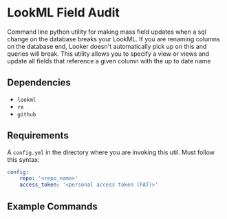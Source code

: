 # LookML Field Audit
Command line python utility for making mass field updates when a sql change on the database breaks your LookML. If
you are renaming columns on the database end, Looker doesn't automatically pick up on this and queries will break. This utility
allows you to specify a view or views and update all fields that reference a given column with the up to date name

## Dependencies
* `lookml`
* `re`
* `github`

## Requirements
A `config.yml` in the directory where you are invoking this util. Must follow this syntax:

```yml
config:
    repo: '<repo_name>'
    access_token: '<personal access token (PAT)>'
```

## Example Commands